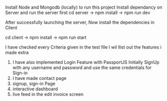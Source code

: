 Install Node and Mongodb (locally) to run this project
Install dependancy on Server and run the server first
cd server
-> npm install
-> npm run dev

After successfully launching the server,
Now install the dependencies in Client

cd client
-> npm install
-> npm run start

I have checked every Criteria given in the test file
I wil llist out the features i made extra

1. I have also implemented Login Feature with PassportJS
   Initially SignUp with any username and password and use the same credentials for Sign-in
2. I have made contact page
3. signup, sign-in Page
4. interactive dashboard
5. live feed in the edit invoice screen

